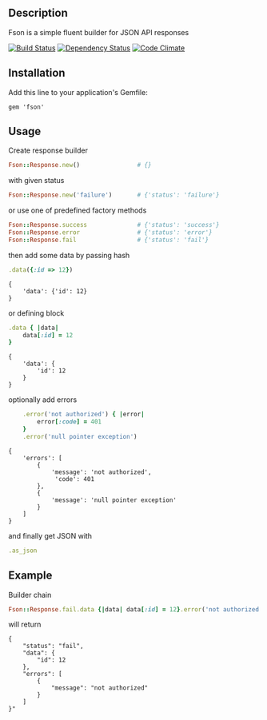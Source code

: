 ## Description

Fson is a simple fluent builder for JSON API responses

[![Build Status](https://travis-ci.org/mkluczny/fson.svg?branch=develop)](https://travis-ci.org/mkluczny/fson)
[![Dependency Status](https://gemnasium.com/mkluczny/fson.svg)](https://gemnasium.com/mkluczny/fson)
[![Code Climate](https://codeclimate.com/github/mkluczny/fson/badges/gpa.svg)](https://codeclimate.com/github/mkluczny/fson)

## Installation

Add this line to your application's Gemfile:

    gem 'fson'
    
## Usage

Create response builder

```ruby
Fson::Response.new()                # {}
```
    
with given status

```ruby
Fson::Response.new('failure')       # {'status': 'failure'}
```
    
or use one of predefined factory methods

```ruby
Fson::Response.success              # {'status': 'success'}
Fson::Response.error                # {'status': 'error'}
Fson::Response.fail                 # {'status': 'fail'}
```
    
then add some data by passing hash

```ruby
.data({:id => 12})                  
```

    {
        'data': {'id': 12}
    }
    
or defining block

```ruby
.data { |data|
    data[:id] = 12
}                                   
```

    {
        'data': {
            'id': 12
        }
    }
    
optionally add errors

```ruby
    .error('not authorized') { |error| 
        error[:code] = 401
    }
    .error('null pointer exception')
```

    { 
        'errors': [
            {
                'message': 'not authorized',
                 'code': 401
            },
            {
                'message': 'null pointer exception'
            }
        ]
    }
    
and finally get JSON with

```ruby
.as_json
```
    
## Example

Builder chain

```ruby
Fson::Response.fail.data {|data| data[:id] = 12}.error('not authorized').as_json
```
    
will return
    
    {
        "status": "fail", 
        "data": {
            "id": 12
        },
        "errors": [
            {
                "message": "not authorized"
            }
        ]
    }"
    
